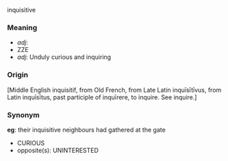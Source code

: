 inquisitive
### Meaning
+ _adj_:
+ ZZE
+ _adj_: Unduly curious and inquiring

### Origin

[Middle English inquisitif, from Old French, from Late Latin inquīsītīvus, from Latin inquīsītus, past participle of inquīrere, to inquire. See inquire.]

### Synonym

__eg__: their inquisitive neighbours had gathered at the gate

+ CURIOUS
+ opposite(s): UNINTERESTED


